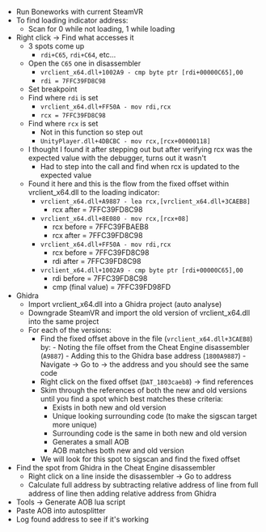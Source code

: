 - Run Boneworks with current SteamVR
- To find loading indicator address:
  - Scan for 0 while not loading, 1 while loading
- Right click -> Find what accesses it
  - 3 spots come up
    - `rdi+C65`, `rdi+C64`, etc...
  - Open the `C65` one in disassembler
    - `vrclient_x64.dll+1002A9 - cmp byte ptr [rdi+00000C65],00`
    - `rdi = 7FFC39FD8C98`
  - Set breakpoint
  - Find where `rdi` is set
    - `vrclient_x64.dll+FF50A - mov rdi,rcx`
    - `rcx = 7FFC39FD8C98`
  - Find where `rcx` is set
    - Not in this function so step out
    - `UnityPlayer.dll+4DBCBC - mov rcx,[rcx+00000118]`
  - I thought I found it after stepping out but after verifying rcx was the expected value with the debugger, turns out it wasn't
    - Had to step into the call and find when rcx is updated to the expected value
  - Found it here and this is the flow from the fixed offset within vrclient_x64.dll to the loading indicator:
    - `vrclient_x64.dll+A9887 - lea rcx,[vrclient_x64.dll+3CAEB8]`
      - rcx after = 7FFC39FD8C98
    - `vrclient_x64.dll+8E080 - mov rcx,[rcx+08]`
      - rcx before = 7FFC39FBAEB8
      - rcx after = 7FFC39FD8C98
    - `vrclient_x64.dll+FF50A - mov rdi,rcx`
      - rcx before = 7FFC39FD8C98
      - rdi after = 7FFC39FD8C98
    - `vrclient_x64.dll+1002A9 - cmp byte ptr [rdi+00000C65],00`
      - rdi before = 7FFC39FD8C98
      - cmp (final value) = 7FFC39FD98FD
- Ghidra
  - Import vrclient_x64.dll into a Ghidra project (auto analyse)
  - Downgrade SteamVR and import the old version of vrclient_x64.dll into the same project
  - For each of the versions:
    - Find the fixed offset above in the file (`vrclient_x64.dll+3CAEB8`) by: - Noting the file offset from the Cheat Engine disassembler (`A9887`) - Adding this to the Ghidra base address (`1800A9887`) - Navigate -> Go to -> the address and you should see the same code
    - Right click on the fixed offset (`DAT_1803caeb8`) -> find references
    - Skim through the references of both the new and old versions until you find a spot which best matches these criteria:
      - Exists in both new and old version
      - Unique looking surrounding code (to make the sigscan target more unique)
      - Surrounding code is the same in both new and old version
      - Generates a small AOB
      - AOB matches both new and old version
    - We will look for this spot to sigscan and find the fixed offset
- Find the spot from Ghidra in the Cheat Engine disassembler
  - Right click on a line inside the disassembler -> Go to address
  - Calculate full address by subtracting relative address of line from full address of line then adding relative address from Ghidra
- Tools -> Generate AOB lua script
- Paste AOB into autosplitter
- Log found address to see if it's working
